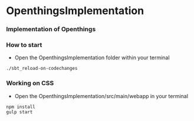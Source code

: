 OpenthingsImplementation
========================

### Implementation of Openthings

### How to start
- Open the OpenthingsImplementation folder within your terminal
```
./sbt_reload-on-codechanges
```

### Working on CSS
- Open the OpenthingsImplementation/src/main/webapp in your terminal
```
npm install
gulp start
```
